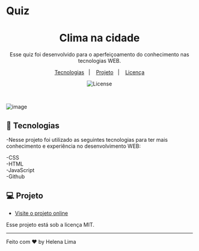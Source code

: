 # Quiz

<h1 align="center">Clima na cidade</h1>

<p align="center">
 Esse quiz foi desenvolvido para o aperfeiçoamento do conhecimento nas tecnologias WEB. 
</p>

<p align="center">
  <a href="#-tecnologias">Tecnologias</a>&nbsp;&nbsp;&nbsp;|&nbsp;&nbsp;&nbsp;
  <a href="#-projeto">Projeto</a>&nbsp;&nbsp;&nbsp;|&nbsp;&nbsp;&nbsp;
  <a href="#memo-licença">Licença</a>
</p>

<p align="center">
  <img alt="License" src="https://img.shields.io/static/v1?label=license&message=MIT&color=49AA26&labelColor=000000">
</p>

<br>

![image](./assets/preview.png)


## 🚀 Tecnologias

-Nesse projeto foi utilizado as seguintes tecnologias para ter mais conhecimento e experiência no desenvolvimento WEB:

-CSS <br>
-HTML <br>
-JavaScript <br>
-Github <br>

## 💻 Projeto


- [Visite o projeto online](https://helenapl145.github.io/quiz/)

Esse projeto está sob a licença MIT.

---

Feito com ♥ by Helena Lima
